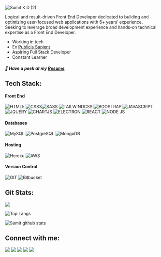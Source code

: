 
![Sumit K D (2)](https://user-images.githubusercontent.com/23627930/230817647-cd16ac7c-60a6-4f89-9fd2-4015f89f975a.jpg)

Logical and result-driven Front End Developer dedicated to building and optimizing user-focused web applications with 6+
years’ experience. Seeking to leverage broad development experience and hands-on technical expertise as a Front End
Developer.

- Working in tech
- Ex [Publicis Sapient](https://www.publicissapient.com/)
- Aspiring Full Stack Developer
- Constant Learner

##### 🔖 Have a peek at my [Resume](https://drive.google.com/file/d/12uyH2siPPYr3It18DRUlmDIgEkqWMVo_/view?usp=sharing)

## Tech Stack:
#### Front End 

![HTML5](https://img.shields.io/badge/HTML5-E34F26?style=for-the-badge&logo=html5&logoColor=white)
![CSS3](https://img.shields.io/badge/CSS3-1572B6?style=for-the-badge&logo=css3&logoColor=white)![SASS](https://img.shields.io/badge/Sass-CC6699?style=for-the-badge&logo=sass&logoColor=white)
![TAILWINDCSS](https://img.shields.io/badge/Tailwind_CSS-38B2AC?style=for-the-badge&logo=tailwind-css&logoColor=white)
![BOOSTRAP](https://img.shields.io/badge/Bootstrap-563D7C?style=for-the-badge&logo=bootstrap&logoColor=white)
![JAVASCRIPT](https://img.shields.io/badge/JavaScript-323330?style=for-the-badge&logo=javascript&logoColor=F7DF1E)
![JQUERY](https://img.shields.io/badge/jQuery-0769AD?style=for-the-badge&logo=jquery&logoColor=white)
![CHARTJS](https://img.shields.io/badge/Chart.js-FF6384?style=for-the-badge&logo=chartdotjs&logoColor=white)
![ELECTRON](https://img.shields.io/badge/Electron-2B2E3A?style=for-the-badge&logo=electron&logoColor=9FEAF9)
![REACT](https://img.shields.io/badge/React-20232A?style=for-the-badge&logo=react&logoColor=61DAFB)
![NODE JS](https://img.shields.io/badge/Node.js-43853D?style=for-the-badge&logo=node.js&logoColor=white)

#### Databases
![MySQL](https://img.shields.io/badge/MySQL-00000F?style=for-the-badge&logo=mysql&logoColor=white)
![PostgreSQL](https://img.shields.io/badge/PostgreSQL-316192?style=for-the-badge&logo=postgresql&logoColor=white)
![MongoDB](https://img.shields.io/badge/MongoDB-4EA94B?style=for-the-badge&logo=mongodb&logoColor=white)

#### Hosting
![Heroku](https://img.shields.io/badge/Heroku-430098?style=for-the-badge&logo=heroku&logoColor=white)
![AWS](https://img.shields.io/badge/Amazon_AWS-232F3E?style=for-the-badge&logo=amazon-aws&logoColor=white)

#### Version Control
![GIT](https://img.shields.io/badge/GIT-E44C30?style=for-the-badge&logo=git&logoColor=white)
![Bitbucket](https://img.shields.io/badge/Bitbucket-0747a6?style=for-the-badge&logo=bitbucket&logoColor=white)

## Git Stats:

![](https://komarev.com/ghpvc/?username=sumitWebDev&color=dc143c)

![Top Langs](https://github-readme-stats.vercel.app/api/top-langs/?username=sumitWebDev&layout=compact)

![Sumit github stats](https://github-readme-stats.vercel.app/api?username=sumitWebDev&theme=radical&show_icons=true&count_private=true)

## Connect with me:

<p align = "center">

[<img src="https://img.shields.io/badge/linkedin-%2312100E.svg?&style=for-the-badge&logo=linkedin&logoColor=white&color=black" />](https://www.linkedin.com/in/sumit-das-webdev/)
[<img src="https://img.shields.io/badge/twitter-%231DA1F2.svg?&style=for-the-badge&logo=twitter&logoColor=white&color=black" />](https://twitter.com/eLEkTrO_sumit) 
[<img src="https://img.shields.io/badge/medium-%2312100E.svg?&style=for-the-badge&logo=medium&logoColor=white&color=black" />](https://medium.com/@sumit-das-webdev)
[<img src="https://img.shields.io/badge/instagram-%2312100E.svg?&style=for-the-badge&logo=instagram&logoColor=white&color=black" />](https://www.instagram.com/believe_sumit/)
[<img src="https://img.shields.io/badge/Gmail-D14836?style=for-the-badge&logo=gmail&logoColor=white&color=black"/>](mailto:dassumit.ece@gmail.com)
</p>
